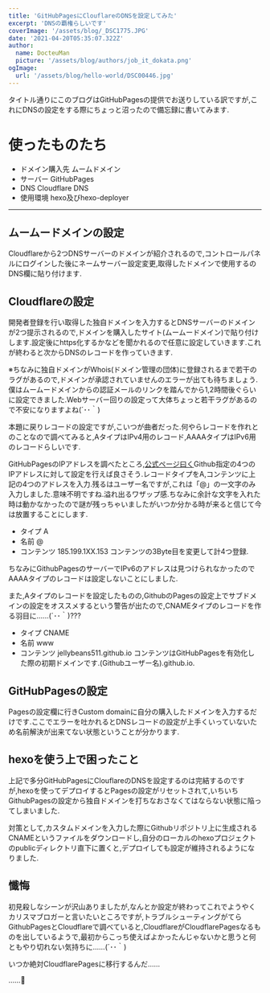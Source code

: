 ```yaml
---
title: 'GitHubPagesにClouflareのDNSを設定してみた'
excerpt: 'DNSの覇権らしいです'
coverImage: '/assets/blog/_DSC1775.JPG'
date: '2021-04-20T05:35:07.322Z'
author:
  name: DocteuMan
  picture: '/assets/blog/authors/job_it_dokata.png'
ogImage:
  url: '/assets/blog/hello-world/DSC00446.jpg'
---
```

タイトル通りにこのブログはGitHubPagesの提供でお送りしている訳ですが,これにDNSの設定をする際にちょっと沼ったので備忘録に書いてみます.

# 使ったものたち
- ドメイン購入先 ムームドメイン
- サーバー GitHubPages
- DNS Cloudflare DNS
- 使用環境 hexo及びhexo-deployer

***

## ムームードメインの設定
Cloudflareから2つDNSサーバーのドメインが紹介されるので,コントロールパネルにログインした後にネームサーバー設定変更,取得したドメインで使用するのDNS欄に貼り付けます.

## Cloudflareの設定
開発者登録を行い取得した独自ドメインを入力するとDNSサーバーのドメインが2つ提示されるので,ドメインを購入したサイト(ムームードメイン)で貼り付けします.設定後にhttps化するかなどを聞かれるので任意に設定していきます.これが終わると次からDNSのレコードを作っていきます.

※ちなみに独自ドメインがWhois(ドメイン管理の団体)に登録されるまで若干のラグがあるので,ドメインが承認されていませんのエラーが出ても待ちましょう.僕はムームードメインからの認証メールのリンクを踏んでから1,2時間後ぐらいに設定できました.Webサーバー回りの設定って大体ちょっと若干ラグがあるので不安になりますよね(´･･｀)

本題に戻りレコードの設定ですが,こいつが曲者だった.何やらレコードを作れとのことなので調べてみると,AタイプはIPv4用のレコード,AAAAタイプはIPv6用のレコードらしいです.

GitHubPagesのIPアドレスを調べたところ,[公式ページ曰く](https://docs.github.com/en/pages/configuring-a-custom-domain-for-your-github-pages-site/managing-a-custom-domain-for-your-github-pages-site)Github指定の4つのIPアドレスに対して設定を行えば良さそう.レコードタイプをA,コンテンツに上記の4つのアドレスを入力.残るはユーザー名ですが,これは「@」の一文字のみ入力しました.意味不明ですね.溢れ出るワザップ感.ちなみに余計な文字を入れた時は動かなかったので謎が残っちゃいましたがいつか分かる時が来ると信じて今は放置することにします.

- タイプ A
- 名前 @
- コンテンツ 185.199.1XX.153
コンテンツの3Byte目を変更して計4つ登録.

ちなみにGithubPagesのサーバーでIPv6のアドレスは見つけられなかったのでAAAAタイプのレコードは設定しないことにしました.

また,Aタイプのレコードを設定したものの,GithubのPagesの設定上でサブドメインの設定をオススメするという警告が出たので,CNAMEタイプのレコードを作る羽目に…...(´･･｀)???

- タイプ CNAME
- 名前 www
- コンテンツ jellybeans511.github.io
コンテンツはGitHubPagesを有効化した際の初期ドメインです.(Githubユーザー名).github.io.

## GitHubPagesの設定

Pagesの設定欄に行きCustom domainに自分の購入したドメインを入力するだけです.ここでエラーを吐かれるとDNSレコードの設定が上手くいっていないため名前解決が出来てない状態ということが分かります.

## hexoを使う上で困ったこと

上記で多分GitHubPagesにClouflareのDNSを設定するのは完結するのですが,hexoを使ってデプロイするとPagesの設定がリセットされて,いちいちGithubPagesの設定から独自ドメインを打ちなおさなくてはならない状態に陥ってしまいました.

対策として,カスタムドメインを入力した際にGithubリポジトリ上に生成されるCNAMEというファイルをダウンロードし,自分のローカルのhexoプロジェクトのpublicディレクトリ直下に置くと,デプロイしても設定が維持されるようになりました.

## 懺悔

初見殺しなシーンが沢山ありましたが,なんとか設定が終わってこれでようやくカリスマブロガーと言いたいところですが,トラブルシューティングがてらGithubPagesとCloudflareで調べていると,CloudflareがCloudflarePagesなるものを出しているようで,最初からこっち使えばよかったんじゃないかと思うと何ともやり切れない気持ちに……(´･･｀)

いつか絶対CloudflarePagesに移行するんだ……

……🤮